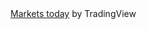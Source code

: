 <!-- TradingView Widget BEGIN -->
<div class="tradingview-widget-container">
  <div class="tradingview-widget-container__widget"></div>
  <div class="tradingview-widget-copyright"><a href="https://in.tradingview.com/markets/" rel="noopener" target="_blank"><span class="blue-text">Markets today</span></a> by TradingView</div>
  <script type="text/javascript" src="https://s3.tradingview.com/external-embedding/embed-widget-ticker-tape.js" async>
  {
  "symbols": [
    {
      "proName": "FOREXCOM:SPXUSD",
      "title": "S&P 500"
    },
    {
      "proName": "FOREXCOM:NSXUSD",
      "title": "US 100"
    },
    {
      "proName": "FX_IDC:EURUSD",
      "title": "EUR/USD"
    },
    {
      "proName": "BITSTAMP:BTCUSD",
      "title": "Bitcoin"
    },
    {
      "proName": "BITSTAMP:ETHUSD",
      "title": "Ethereum"
    },
    {
      "description": "Reliance",
      "proName": "NSE:RELIANCE"
    },
    {
      "description": "Banknifty",
      "proName": "NSE:BANKNIFTY"
    },
    {
      "description": "Dollar",
      "proName": "TVC:DXY"
    },
    {
      "description": "HDFC",
      "proName": "NSE:HDFCBANK"
    },
    {
      "description": "SBI",
      "proName": "NSE:SBIN"
    },
    {
      "description": "Oil",
      "proName": "MCX:CRUDEOIL1!"
    },
    {
      "description": "Gold",
      "proName": "TVC:GOLD"
    },
    {
      "description": "Dow",
      "proName": "TVC:DJI"
    }
  ],
  "showSymbolLogo": true,
  "colorTheme": "dark",
  "isTransparent": true,
  "displayMode": "adaptive",
  "locale": "in"
}
  </script>
</div>
<!-- TradingView Widget END -->
